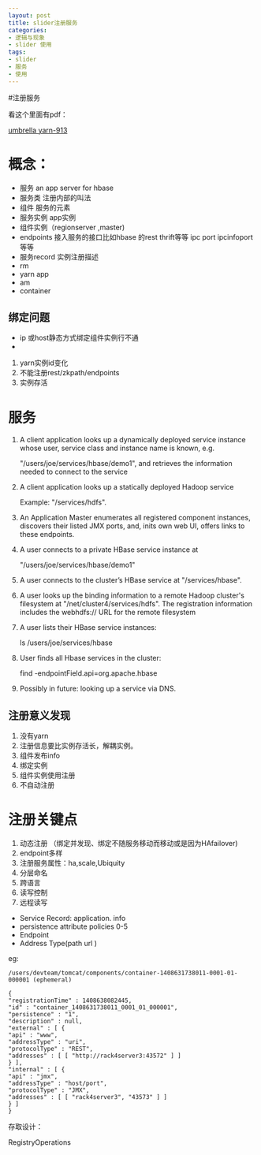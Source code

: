 ```yaml
---
layout: post
title: slider注册服务
categories:
- 逻辑与现象
- slider 使用
tags:
- slider
- 服务
- 使用
---
```



#注册服务


看这个里面有pdf：

[umbrella yarn-913](https://issues.apache.org/jira/browse/YARN-913)

概念：
========

- 服务 an app server for hbase
- 服务类 注册内部的叫法
- 组件 服务的元素
- 服务实例 app实例
- 组件实例（regionserver ,master)
- endpoints 接入服务的接口比如hbase 的rest thrift等等 ipc port ipcinfoport等等
- 服务record 实例注册描述
- rm
- yarn app
- am
- container

绑定问题
--------
- ip 或host静态方式绑定组件实例行不通
- 
1. yarn实例id变化
2. 不能注册rest/zkpath/endpoints
3. 实例存活


服务
====
1. A client application looks up a dynamically deployed service instance whose user,
service class and instance name is known, e.g.

	"/users/joe/services/hbase/demo1", and retrieves the information needed to
connect to the service
2. A client application looks up a statically deployed Hadoop service

	Example: "/services/hdfs".
3. An Application Master enumerates all registered component instances, discovers their listed JMX ports, and, inits own web UI, offers links to these endpoints.
4. A user connects to a private HBase service instance at

	"/users/joe/services/hbase/demo1"
5. A user connects to the cluster’s HBase service at "/services/hbase".
6. A user looks up the binding information to a remote Hadoop cluster's filesystem at "/net/cluster4/services/hdfs". The registration information includes the webhdfs:// URL for the remote filesystem
7. A user lists their HBase service instances:

	ls /users/joe/services/hbase
8. User finds all Hbase services in the cluster:

	find -endpointField.api=org.apache.hbase
9. Possibly in future: looking up a service via DNS.

注册意义发现
----------------
1. 没有yarn
2. 注册信息要比实例存活长，解耦实例。
3. 组件发布info
4. 绑定实例
5. 组件实例使用注册
6. 不自动注册

注册关键点
============
1. 动态注册 （绑定并发现、绑定不随服务移动而移动或是因为HAfailover)
2. endpoint多样
3. 注册服务属性：ha,scale,Ubiquity
4. 分层命名
5. 跨语言
6. 读写控制
7. 远程读写


- Service Record: application. info
- persistence attribute policies 0-5
- Endpoint
- Address Type(path url )


eg:

	/users/devteam/tomcat/components/container-1408631738011-0001-01-000001 (ephemeral) 

	{
	"registrationTime" : 1408638082445,
	"id" : "container_1408631738011_0001_01_000001",
	"persistence" : "1",
	"description" : null,
	"external" : [ {
	"api" : "www",
	"addressType" : "uri",
	"protocolType" : "REST",
	"addresses" : [ [ "http://rack4server3:43572" ] ]
	} ],
	"internal" : [ {
	"api" : "jmx",
	"addressType" : "host/port",
	"protocolType" : "JMX",
	"addresses" : [ [ "rack4server3", "43573" ] ]
	} ]
	}


存取设计：

RegistryOperations
